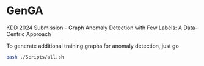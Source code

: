 # GenGA
KDD 2024 Submission - Graph Anomaly Detection with Few Labels: A Data-Centric Approach

To generate additional training graphs for anomaly detection, just go
```bash
bash ./Scripts/all.sh
```
